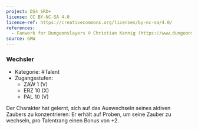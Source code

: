 ```yaml
---
project: DS4 SRD+
license: CC BY-NC-SA 4.0
licence-ref: https://creativecommons.org/licenses/by-nc-sa/4.0/
references: 
  - Fanwerk for Dungeonslayers © Christian Kennig (https://www.dungeonslayers.net/)
source: GRW
---
```


### Wechsler

- Kategorie: #Talent
- Zugangsstufen:
  - ZAW 1 (V)
  - ERZ 10 (X)
  - PAL 10 (V)

Der Charakter hat gelernt, sich auf das Auswechseln seines aktiven Zaubers zu konzentrieren: Er erhält auf Proben, um seine Zauber zu wechseln, pro Talentrang einen Bonus von +2.

